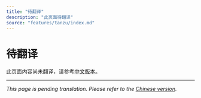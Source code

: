 ```yaml
---
title: "待翻译"
description: "此页面待翻译"
source: "features/tanzu/index.md"
---
```


# 待翻译

此页面内容尚未翻译，请参考[中文版本](../../../zh/features/tanzu/index.md)。

---

*This page is pending translation. Please refer to the [Chinese version](../../../zh/features/tanzu/index.md).*
